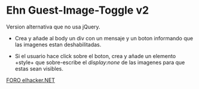 # Ehn Guest-Image-Toggle v2

Version alternativa que no usa jQuery.

- Crea y añade al body un div con un mensaje y un boton informando que las imagenes estan deshabilitadas.

- Si el usuario hace click sobre el boton, crea y añade un elemento +style+ que sobre-escribe el *display:none* de las imagenes para que estas sean visibles.


[FORO elhacker.NET](http://foro.elhacker.net)

